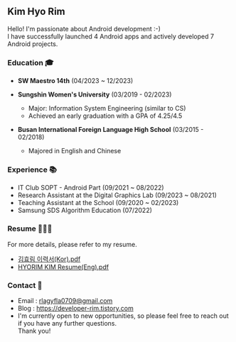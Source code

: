 ##  Kim Hyo Rim

Hello! I'm passionate about Android development :-) </br>
I have successfully launched 4 Android apps and actively developed 7 Android projects.


### Education 🎓

- **SW Maestro 14th** (04/2023 ~ 12/2023)

- **Sungshin Women's University** (03/2019 - 02/2023)
  
  - Major: Information System Engineering (similar to CS)
  - Achieved an early graduation with a GPA of 4.25/4.5
 
- **Busan International Foreign Language High School** (03/2015 - 02/2018)

  - Majored in English and Chinese



### Experience 📚

- IT Club SOPT - Android Part (09/2021 ~ 08/2022)
- Research Assistant at the Digital Graphics Lab (09/2023 ~ 08/2021)
- Teaching Assistant at the School (09/2020 ~ 02/2023)
- Samsung SDS Algorithm Education (07/2022)

### Resume 👩🏻‍💻

For more details, please refer to my resume.
- [김효림 이력서(Kor).pdf](https://github.com/KxxHyoRim/Kxxhyorim/files/13557713/Resume.pdf)
- [HYORIM KIM Resume(Eng).pdf](https://github.com/KxxHyoRim/Kxxhyorim/files/15022845/Hyorim.Kim_Resume.Eng.pdf)


### Contact 📮

- Email : rlagyfla0709@gmail.com </br>
- Blog : https://developer-rim.tistory.com </br>
- I'm currently open to new opportunities, so please feel free to reach out if you have any further questions. </br>
Thank you!
